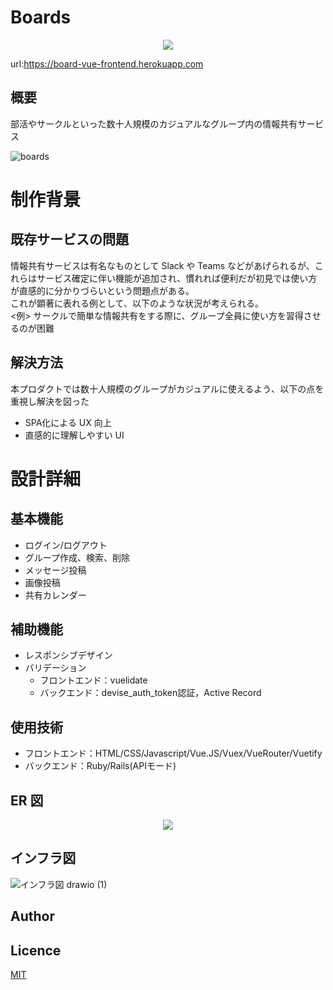 # Boards
<p align="center">
  <img src="https://user-images.githubusercontent.com/86171064/160265284-5206e80c-158d-4841-a4fd-0478c44fdc31.png" />
</p>

url:<https://board-vue-frontend.herokuapp.com>

## 概要

部活やサークルといった数十人規模のカジュアルなグループ内の情報共有サービス  

![boards](https://user-images.githubusercontent.com/86171064/161185716-b6579727-0ad4-4833-92bb-e6b5731928b5.gif)

# 制作背景
## 既存サービスの問題

情報共有サービスは有名なものとして Slack や Teams などがあげられるが、これらはサービス確定に伴い機能が追加され、慣れれば便利だが初見では使い方が直感的に分かりづらいという問題点がある。  
これが顕著に表れる例として、以下のような状況が考えられる。  
<例> サークルで簡単な情報共有をする際に、グループ全員に使い方を習得させるのが困難

## 解決方法

本プロダクトでは数十人規模のグループがカジュアルに使えるよう、以下の点を重視し解決を図った

- SPA化による UX 向上
- 直感的に理解しやすい UI

# 設計詳細
## 基本機能

- ログイン/ログアウト
- グループ作成、検索、削除
- メッセージ投稿
- 画像投稿
- 共有カレンダー

## 補助機能
- レスポンシブデザイン
- バリデーション
  - フロントエンド：vuelidate
  - バックエンド：devise_auth_token認証，Active Record

## 使用技術

- フロントエンド：HTML/CSS/Javascript/Vue.JS/Vuex/VueRouter/Vuetify
- バックエンド：Ruby/Rails(APIモード)
## ER 図

<p align="center">
  <img src="https://user-images.githubusercontent.com/86171064/158748878-8332c240-d46a-43fc-9c8a-e087ef260f91.png" />
</p>

## インフラ図

![インフラ図 drawio (1)](https://user-images.githubusercontent.com/86171064/161284440-6d34b9ff-0ebc-4155-a72b-878d83c4f787.png)

## Author


## Licence

[MIT](https://github.com/kotabrog/ft_mini_ls/blob/main/LICENSE)
